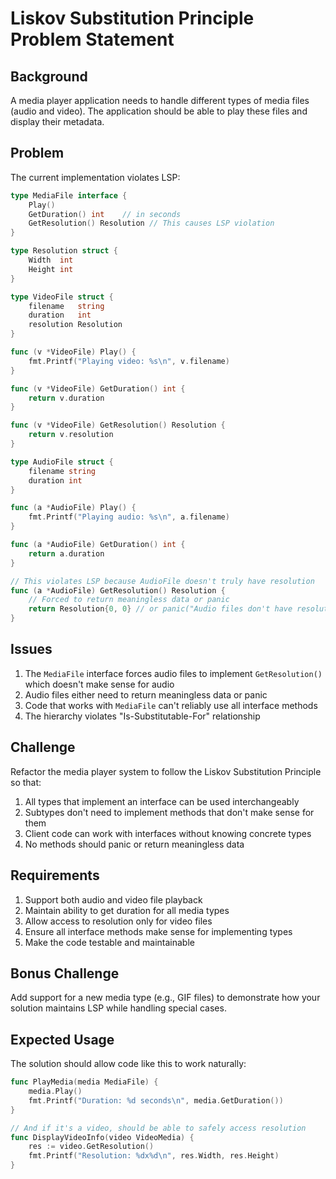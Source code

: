 # Liskov Substitution Principle Problem Statement

## Background
A media player application needs to handle different types of media files (audio and video). The application should be able to play these files and display their metadata.

## Problem
The current implementation violates LSP:

```go
type MediaFile interface {
    Play()
    GetDuration() int    // in seconds
    GetResolution() Resolution // This causes LSP violation
}

type Resolution struct {
    Width  int
    Height int
}

type VideoFile struct {
    filename   string
    duration   int
    resolution Resolution
}

func (v *VideoFile) Play() {
    fmt.Printf("Playing video: %s\n", v.filename)
}

func (v *VideoFile) GetDuration() int {
    return v.duration
}

func (v *VideoFile) GetResolution() Resolution {
    return v.resolution
}

type AudioFile struct {
    filename string
    duration int
}

func (a *AudioFile) Play() {
    fmt.Printf("Playing audio: %s\n", a.filename)
}

func (a *AudioFile) GetDuration() int {
    return a.duration
}

// This violates LSP because AudioFile doesn't truly have resolution
func (a *AudioFile) GetResolution() Resolution {
    // Forced to return meaningless data or panic
    return Resolution{0, 0} // or panic("Audio files don't have resolution")
}
```

## Issues
1. The `MediaFile` interface forces audio files to implement `GetResolution()` which doesn't make sense for audio
2. Audio files either need to return meaningless data or panic
3. Code that works with `MediaFile` can't reliably use all interface methods
4. The hierarchy violates "Is-Substitutable-For" relationship

## Challenge
Refactor the media player system to follow the Liskov Substitution Principle so that:
1. All types that implement an interface can be used interchangeably
2. Subtypes don't need to implement methods that don't make sense for them
3. Client code can work with interfaces without knowing concrete types
4. No methods should panic or return meaningless data

## Requirements
1. Support both audio and video file playback
2. Maintain ability to get duration for all media types
3. Allow access to resolution only for video files
4. Ensure all interface methods make sense for implementing types
5. Make the code testable and maintainable

## Bonus Challenge
Add support for a new media type (e.g., GIF files) to demonstrate how your solution maintains LSP while handling special cases.

## Expected Usage
The solution should allow code like this to work naturally:

```go
func PlayMedia(media MediaFile) {
    media.Play()
    fmt.Printf("Duration: %d seconds\n", media.GetDuration())
}

// And if it's a video, should be able to safely access resolution
func DisplayVideoInfo(video VideoMedia) {
    res := video.GetResolution()
    fmt.Printf("Resolution: %dx%d\n", res.Width, res.Height)
}
```
